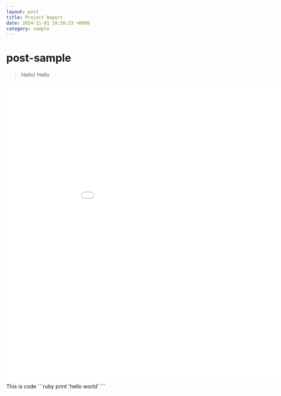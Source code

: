 ```yaml
---
layout: post
title: Project Report
date: 2024-11-01 19:20:23 +0900
category: sample
---
```

# post-sample
> Hello! Hello
<embed src="SP-27 Pinky Spotify app Final report1.pdf" width="1000px" height="800px" />
This is code
```ruby
print 'hello world'
```
